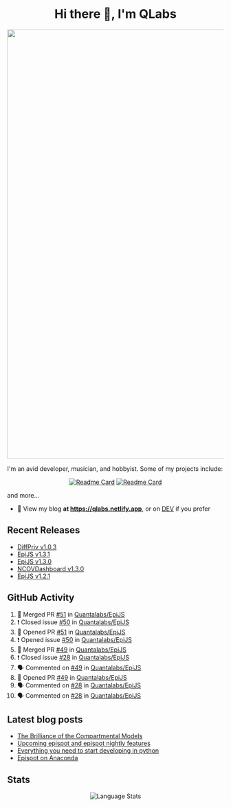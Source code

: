 <h1 align="center">Hi there 👋, I'm QLabs </h1>
<img src="https://i.ibb.co/mbr1j6p/Qlabs.png" width="1000px">

I'm an avid developer, musician, and hobbyist. Some of my projects include:
<p align='center'><a href="https://github.com/Quantalabs/EpiJS"><img src="https://github-readme-stats.vercel.app/api/pin/?username=Quantalabs&amp;repo=EpiJS" alt="Readme Card"></a>
<a href="https://github.com/Quantalabs/NCOVDashboard"><img src="https://github-readme-stats.vercel.app/api/pin/?username=Quantalabs&amp;repo=NCOVDashboard" alt="Readme Card"></a></p>


and more...

- 📜 View my blog **at https://qlabs.netlify.app**, or on [DEV](https://dev.to/Quantalabs) if you prefer

## Recent Releases
- [DiffPriv v1.0.3](https://github.com/Quantalabs/DiffPriv/releases/tag/v1.0.3)
- [EpiJS v1.3.1](https://github.com/Quantalabs/EpiJS/releases/tag/v1.3.1)
- [EpiJS v1.3.0](https://github.com/Quantalabs/EpiJS/releases/tag/v1.3.0)
- [NCOVDashboard v1.3.0](https://github.com/Quantalabs/NCOVDashboard/releases/tag/v1.3.0)
- [EpiJS v1.2.1](https://github.com/Quantalabs/EpiJS/releases/tag/v1.2.1)

## GitHub Activity
<!--START_SECTION:activity-->
1. 🎉 Merged PR [#51](https://github.com/Quantalabs/EpiJS/pull/51) in [Quantalabs/EpiJS](https://github.com/Quantalabs/EpiJS)
2. ❗️ Closed issue [#50](https://github.com/Quantalabs/EpiJS/issues/50) in [Quantalabs/EpiJS](https://github.com/Quantalabs/EpiJS)
3. 💪 Opened PR [#51](https://github.com/Quantalabs/EpiJS/pull/51) in [Quantalabs/EpiJS](https://github.com/Quantalabs/EpiJS)
4. ❗️ Opened issue [#50](https://github.com/Quantalabs/EpiJS/issues/50) in [Quantalabs/EpiJS](https://github.com/Quantalabs/EpiJS)
5. 🎉 Merged PR [#49](https://github.com/Quantalabs/EpiJS/pull/49) in [Quantalabs/EpiJS](https://github.com/Quantalabs/EpiJS)
6. ❗️ Closed issue [#28](https://github.com/Quantalabs/EpiJS/issues/28) in [Quantalabs/EpiJS](https://github.com/Quantalabs/EpiJS)
7. 🗣 Commented on [#49](https://github.com/Quantalabs/EpiJS/issues/49) in [Quantalabs/EpiJS](https://github.com/Quantalabs/EpiJS)
8. 💪 Opened PR [#49](https://github.com/Quantalabs/EpiJS/pull/49) in [Quantalabs/EpiJS](https://github.com/Quantalabs/EpiJS)
9. 🗣 Commented on [#28](https://github.com/Quantalabs/EpiJS/issues/28) in [Quantalabs/EpiJS](https://github.com/Quantalabs/EpiJS)
10. 🗣 Commented on [#28](https://github.com/Quantalabs/EpiJS/issues/28) in [Quantalabs/EpiJS](https://github.com/Quantalabs/EpiJS)
<!--END_SECTION:activity-->

## Latest blog posts
<!-- BLOG-POST-LIST:START -->
- [The Brilliance of the Compartmental Models](https://dev.to/quantalabs/the-brilliance-of-the-compartmental-models-1j99)
- [Upcoming epispot and epispot nightly features](https://dev.to/epispot/upcoming-epispot-and-epispot-nightly-features-52ep)
- [Everything you need to start developing in python](https://dev.to/quantalabs/everything-you-need-to-start-developing-in-python-57m5)
- [Epispot on Anaconda](https://dev.to/epispot/epispot-on-anaconda-15l8)
<!-- BLOG-POST-LIST:END -->


## Stats
<p align="center"><img src="https://github-readme-stats.vercel.app/api/top-langs/?username=Quantalabs&amp;hide=css,html,scss&layout=compact" alt="Language Stats"><br>

